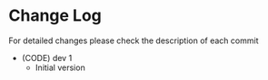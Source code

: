 Change Log
==========
For detailed changes please check the description of each commit<br>
<ul>
<li>(CODE) dev 1
<ul>
<li>Initial version</li>
</ul>
</li>
</ul>
